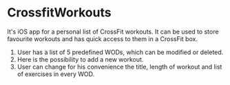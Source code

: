 # CrossfitWorkouts

It's iOS app for a personal list of CrossFit workouts.
It can be used to store favourite workouts and has quick access to them in a CrossFit box.

1. User has a list of 5 predefined WODs, which can be modified or deleted.
2. Here is the possibility to add a new workout.
3. User can change for his convenience the title, length of workout and list of exercises in every WOD.
